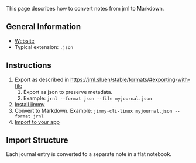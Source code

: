 This page describes how to convert notes from jrnl to Markdown.

## General Information

- [Website](https://jrnl.sh/)
- Typical extension: `.json`

## Instructions

1. Export as described in <https://jrnl.sh/en/stable/formats/#exporting-with-file>
    1. Export as json to preserve metadata.
    2. Example: `jrnl --format json --file myjournal.json`
2. [Install jimmy](../index.md#installation)
3. Convert to Markdown. Example: `jimmy-cli-linux myjournal.json --format jrnl`
4. [Import to your app](../import_instructions.md)

## Import Structure

Each journal entry is converted to a separate note in a flat notebook.
